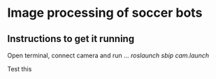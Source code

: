 <h1> Image processing of soccer bots </h1>

<h2> Instructions to get it running </h2>
<p> Open terminal, connect camera and run ...
 <i> roslaunch sbip cam.launch </i>
 </p>
 
 Test this

